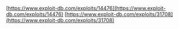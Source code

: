 [https://www.exploit-db.com/exploits/14476](https://www.exploit-db.com/exploits/14476)
[https://www.exploit-db.com/exploits/31708](https://www.exploit-db.com/exploits/31708)
